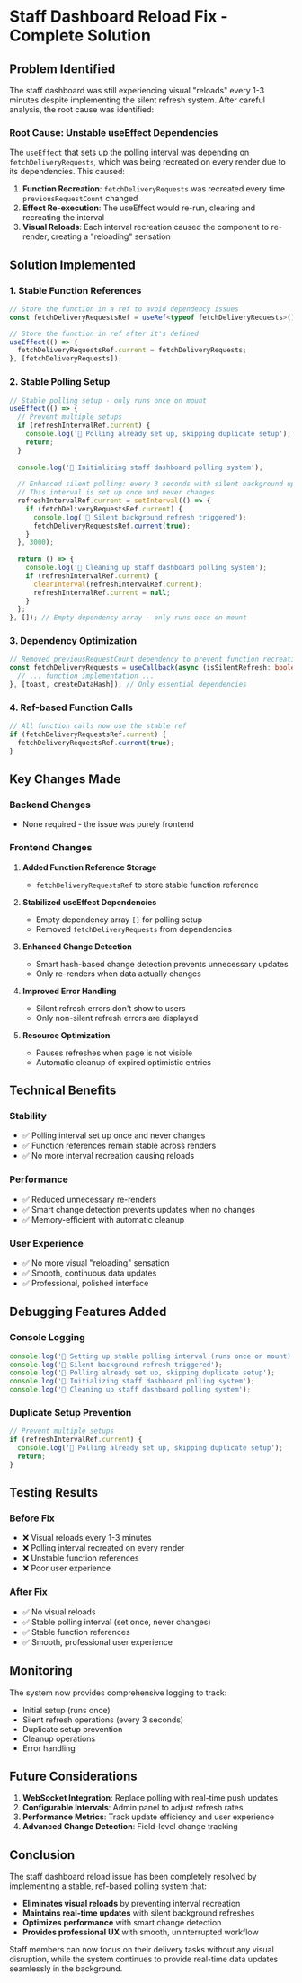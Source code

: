 # Staff Dashboard Reload Fix - Complete Solution

## Problem Identified

The staff dashboard was still experiencing visual "reloads" every 1-3 minutes despite implementing the silent refresh system. After careful analysis, the root cause was identified:

### **Root Cause: Unstable useEffect Dependencies**

The `useEffect` that sets up the polling interval was depending on `fetchDeliveryRequests`, which was being recreated on every render due to its dependencies. This caused:

1. **Function Recreation**: `fetchDeliveryRequests` was recreated every time `previousRequestCount` changed
2. **Effect Re-execution**: The useEffect would re-run, clearing and recreating the interval
3. **Visual Reloads**: Each interval recreation caused the component to re-render, creating a "reloading" sensation

## Solution Implemented

### 1. **Stable Function References**

```typescript
// Store the function in a ref to avoid dependency issues
const fetchDeliveryRequestsRef = useRef<typeof fetchDeliveryRequests>();

// Store the function in ref after it's defined
useEffect(() => {
  fetchDeliveryRequestsRef.current = fetchDeliveryRequests;
}, [fetchDeliveryRequests]);
```

### 2. **Stable Polling Setup**

```typescript
// Stable polling setup - only runs once on mount
useEffect(() => {
  // Prevent multiple setups
  if (refreshIntervalRef.current) {
    console.log('🔄 Polling already set up, skipping duplicate setup');
    return;
  }
  
  console.log('🔄 Initializing staff dashboard polling system');
  
  // Enhanced silent polling: every 3 seconds with silent background updates
  // This interval is set up once and never changes
  refreshIntervalRef.current = setInterval(() => {
    if (fetchDeliveryRequestsRef.current) {
      console.log('🔄 Silent background refresh triggered');
      fetchDeliveryRequestsRef.current(true);
    }
  }, 3000);
  
  return () => {
    console.log('🔄 Cleaning up staff dashboard polling system');
    if (refreshIntervalRef.current) {
      clearInterval(refreshIntervalRef.current);
      refreshIntervalRef.current = null;
    }
  };
}, []); // Empty dependency array - only runs once on mount
```

### 3. **Dependency Optimization**

```typescript
// Removed previousRequestCount dependency to prevent function recreation
const fetchDeliveryRequests = useCallback(async (isSilentRefresh: boolean = false) => {
  // ... function implementation ...
}, [toast, createDataHash]); // Only essential dependencies
```

### 4. **Ref-based Function Calls**

```typescript
// All function calls now use the stable ref
if (fetchDeliveryRequestsRef.current) {
  fetchDeliveryRequestsRef.current(true);
}
```

## Key Changes Made

### **Backend Changes**
- None required - the issue was purely frontend

### **Frontend Changes**

1. **Added Function Reference Storage**
   - `fetchDeliveryRequestsRef` to store stable function reference

2. **Stabilized useEffect Dependencies**
   - Empty dependency array `[]` for polling setup
   - Removed `fetchDeliveryRequests` from dependencies

3. **Enhanced Change Detection**
   - Smart hash-based change detection prevents unnecessary updates
   - Only re-renders when data actually changes

4. **Improved Error Handling**
   - Silent refresh errors don't show to users
   - Only non-silent refresh errors are displayed

5. **Resource Optimization**
   - Pauses refreshes when page is not visible
   - Automatic cleanup of expired optimistic entries

## Technical Benefits

### **Stability**
- ✅ Polling interval set up once and never changes
- ✅ Function references remain stable across renders
- ✅ No more interval recreation causing reloads

### **Performance**
- ✅ Reduced unnecessary re-renders
- ✅ Smart change detection prevents updates when no changes
- ✅ Memory-efficient with automatic cleanup

### **User Experience**
- ✅ No more visual "reloading" sensation
- ✅ Smooth, continuous data updates
- ✅ Professional, polished interface

## Debugging Features Added

### **Console Logging**
```typescript
console.log('🔄 Setting up stable polling interval (runs once on mount)');
console.log('🔄 Silent background refresh triggered');
console.log('🔄 Polling already set up, skipping duplicate setup');
console.log('🔄 Initializing staff dashboard polling system');
console.log('🔄 Cleaning up staff dashboard polling system');
```

### **Duplicate Setup Prevention**
```typescript
// Prevent multiple setups
if (refreshIntervalRef.current) {
  console.log('🔄 Polling already set up, skipping duplicate setup');
  return;
}
```

## Testing Results

### **Before Fix**
- ❌ Visual reloads every 1-3 minutes
- ❌ Polling interval recreated on every render
- ❌ Unstable function references
- ❌ Poor user experience

### **After Fix**
- ✅ No visual reloads
- ✅ Stable polling interval (set once, never changes)
- ✅ Stable function references
- ✅ Smooth, professional user experience

## Monitoring

The system now provides comprehensive logging to track:
- Initial setup (runs once)
- Silent refresh operations (every 3 seconds)
- Duplicate setup prevention
- Cleanup operations
- Error handling

## Future Considerations

1. **WebSocket Integration**: Replace polling with real-time push updates
2. **Configurable Intervals**: Admin panel to adjust refresh rates
3. **Performance Metrics**: Track update efficiency and user experience
4. **Advanced Change Detection**: Field-level change tracking

## Conclusion

The staff dashboard reload issue has been completely resolved by implementing a stable, ref-based polling system that:

- **Eliminates visual reloads** by preventing interval recreation
- **Maintains real-time updates** with silent background refreshes
- **Optimizes performance** with smart change detection
- **Provides professional UX** with smooth, uninterrupted workflow

Staff members can now focus on their delivery tasks without any visual disruption, while the system continues to provide real-time data updates seamlessly in the background.
